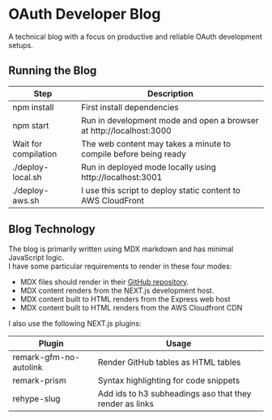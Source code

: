 # OAuth Developer Blog

A technical blog with a focus on productive and reliable OAuth development setups.

## Running the Blog

| Step | Description |
| ---- | ----------- |
| npm install | First install dependencies |
| npm start | Run in development mode and open a browser at http://localhost:3000 |
| Wait for compilation | The web content may takes a minute to compile before being ready |
| ./deploy-local.sh | Run in deployed mode locally using http://localhost:3001 |
| ./deploy-aws.sh | I use this script to deploy static content to AWS CloudFront |

## Blog Technology

The blog is primarily written using MDX markdown and has minimal JavaScript logic.\
I have some particular requirements to render in these four modes:

- MDX files should render in their [GitHub repository](https://github.com/gary-archer/apisandclients.com/tree/master/public/posts).
- MDX content renders from the NEXT.js development host.
- MDX content built to HTML renders from the Express web host
- MDX content built to HTML renders from the AWS Cloudfront CDN

I also use the following NEXT.js plugins:

| Plugin | Usage |
| ------ | ----- |
| remark-gfm-no-autolink | Render GitHub tables as HTML tables |
| remark-prism | Syntax highlighting for code snippets |
| rehype-slug | Add ids to h3 subheadings aso that they render as links |
